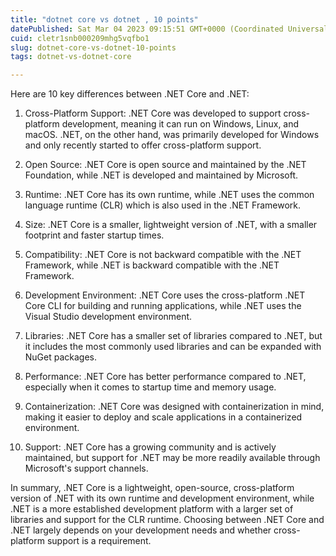 ```yaml
---
title: "dotnet core vs dotnet , 10 points"
datePublished: Sat Mar 04 2023 09:15:51 GMT+0000 (Coordinated Universal Time)
cuid: cletr1snb000209mhg5vqfbo1
slug: dotnet-core-vs-dotnet-10-points
tags: dotnet-vs-dotnet-core

---
```


Here are 10 key differences between .NET Core and .NET:

1. Cross-Platform Support: .NET Core was developed to support cross-platform development, meaning it can run on Windows, Linux, and macOS. .NET, on the other hand, was primarily developed for Windows and only recently started to offer cross-platform support.
    
2. Open Source: .NET Core is open source and maintained by the .NET Foundation, while .NET is developed and maintained by Microsoft.
    
3. Runtime: .NET Core has its own runtime, while .NET uses the common language runtime (CLR) which is also used in the .NET Framework.
    
4. Size: .NET Core is a smaller, lightweight version of .NET, with a smaller footprint and faster startup times.
    
5. Compatibility: .NET Core is not backward compatible with the .NET Framework, while .NET is backward compatible with the .NET Framework.
    
6. Development Environment: .NET Core uses the cross-platform .NET Core CLI for building and running applications, while .NET uses the Visual Studio development environment.
    
7. Libraries: .NET Core has a smaller set of libraries compared to .NET, but it includes the most commonly used libraries and can be expanded with NuGet packages.
    
8. Performance: .NET Core has better performance compared to .NET, especially when it comes to startup time and memory usage.
    
9. Containerization: .NET Core was designed with containerization in mind, making it easier to deploy and scale applications in a containerized environment.
    
10. Support: .NET Core has a growing community and is actively maintained, but support for .NET may be more readily available through Microsoft's support channels.
    

In summary, .NET Core is a lightweight, open-source, cross-platform version of .NET with its own runtime and development environment, while .NET is a more established development platform with a larger set of libraries and support for the CLR runtime. Choosing between .NET Core and .NET largely depends on your development needs and whether cross-platform support is a requirement.